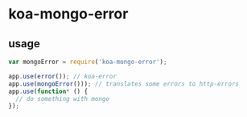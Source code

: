 # koa-mongo-error

## usage

```javascript
var mongoError = require('koa-mongo-error');

app.use(error()); // koa-error
app.use(mongoError())); // translates some errors to http-errors
app.use(function* () {
  // do something with mongo
});
```
